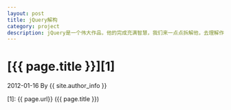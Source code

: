 ```yaml
---
layout: post
title: jQuery解构
category: project
description: jQuery是一个伟大作品，他的完成充满智慧，我们来一点点拆解他，去理解作者的思想精华。
---
```

# [{{ page.title }}][1]
2012-01-16 By {{ site.author_info }}


[Jabari_Bi]:    https://jiabai.github.io/Aaron  "Jabari_bi"
[1]:    {{ page.url}}  ({{ page.title }})
